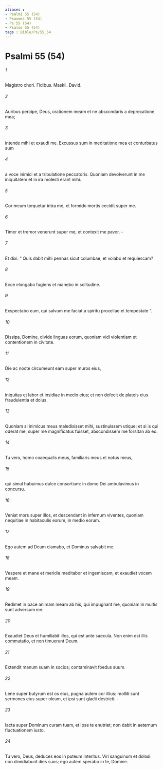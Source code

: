 ```yaml
---
aliases : 
- Psalmi 55 (54)
- Psaumes 55 (54)
- Ps 55 (54)
- Psalms 55 (54)
tags : Bible/Ps/55_54
---
```


# Psalmi 55 (54)

###### 1
Magistro chori. Fidibus. Maskil. David.
###### 2
Auribus percipe, Deus, orationem meam et ne abscondaris a deprecatione mea;
###### 3
intende mihi et exaudi me. Excussus sum in meditatione mea et conturbatus sum
###### 4
a voce inimici et a tribulatione peccatoris. Quoniam devolverunt in me iniquitatem et in ira molesti erant mihi.
###### 5
Cor meum torquetur intra me, et formido mortis cecidit super me.
###### 6
Timor et tremor venerunt super me, et contexit me pavor. -
###### 7
Et dixi: “ Quis dabit mihi pennas sicut columbae, et volabo et requiescam?
###### 8
Ecce elongabo fugiens et manebo in solitudine.
###### 9
Exspectabo eum, qui salvum me faciat a spiritu procellae et tempestate ”.
###### 10
Dissipa, Domine, divide linguas eorum, quoniam vidi violentiam et contentionem in civitate.
###### 11
Die ac nocte circumeunt eam super muros eius,
###### 12
iniquitas et labor et insidiae in medio eius; et non defecit de plateis eius fraudulentia et dolus.
###### 13
Quoniam si inimicus meus maledixisset mihi, sustinuissem utique; et si is qui oderat me, super me magnificatus fuisset, abscondissem me forsitan ab eo.
###### 14
Tu vero, homo coaequalis meus, familiaris meus et notus meus,
###### 15
qui simul habuimus dulce consortium: in domo Dei ambulavimus in concursu.
###### 16
Veniat mors super illos, et descendant in infernum viventes, quoniam nequitiae in habitaculis eorum, in medio eorum.
###### 17
Ego autem ad Deum clamabo, et Dominus salvabit me.
###### 18
Vespere et mane et meridie meditabor et ingemiscam, et exaudiet vocem meam.
###### 19
Redimet in pace animam meam ab his, qui impugnant me, quoniam in multis sunt adversum me.
###### 20
Exaudiet Deus et humiliabit illos, qui est ante saecula. Non enim est illis commutatio, et non timuerunt Deum.
###### 21
Extendit manum suam in socios; contaminavit foedus suum.
###### 22
Lene super butyrum est os eius, pugna autem cor illius: molliti sunt sermones eius super oleum, et ipsi sunt gladii destricti. -
###### 23
Iacta super Dominum curam tuam, et ipse te enutriet; non dabit in aeternum fluctuationem iusto.
###### 24
Tu vero, Deus, deduces eos in puteum interitus. Viri sanguinum et dolosi non dimidiabunt dies suos; ego autem sperabo in te, Domine.
